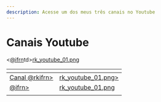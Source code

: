 ```yaml
---
description: Acesse um dos meus três canais no Youtube
---
```


# Canais Youtube



<table data-view="cards"><thead><tr><th data-type="content-ref"></th><th data-hidden data-card-cover data-type="files"></th></tr></thead><tbody>
  <tr>
    <td>
      <a href="https://www.youtube.com/@rkifrn">Canal @rkifrn></a>
    </td>
    <td>
      <a href="../.gitbook/assets/rk_youtube_01.png">rk_youtube_01.png></a>
    </td></tr><tr><td><a href="https://www.youtube.com/@rkifrn">@ifrn></a></td><td><a href="../.gitbook/assets/rk_youtube_01.png">rk_youtube_01.png</a></td></tr><tr><td></td><<a href="https://www.youtube.com/@rkifrn">@ifrn</a>td><a href="../.gitbook/assets/rk_youtube_01.png">rk_youtube_01.png</a></td></tr></tbody></table>
